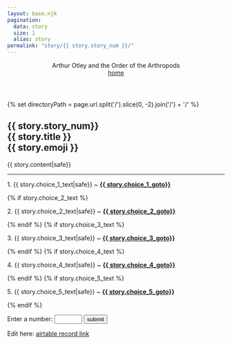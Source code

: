 ```yaml
---
layout: base.njk
pagination:
  data: story
  size: 1
  alias: story
permalink: "story/{{ story.story_num }}/"
---
```


<header>

<div class="flex-columns">
<div class="flex-col1">Arthur Otley and the Order of the Arthropods</div>
<div class="flex-col2"><div>
<div class="flex-col3"><a href="../../index/">home</a></div>
</div>

</header>

<article class="flex-col2">

{% set directoryPath = page.url.split('/').slice(0, -2).join('/') + '/' %}

<h1 class="text-centre" id={{story.story_num}}>{{ story.story_num}}<br>
{{ story.title }}<br>
{{ story.emoji }}</h1>
<div class="text-justify">
<p>{{ story.content|safe}}</p>
</div>
<hr>
<p>1. {{ story.choice_1_text|safe}} ~ <strong><a href="{{ directoryPath }}{{story.choice_1_storynum}}" >{{ story.choice_1_goto}}</a></strong></p>
{% if story.choice_2_text %}<p>2. {{ story.choice_2_text|safe}} ~ <strong><a href="{{ directoryPath }}{{story.choice_2_storynum}}" >{{ story.choice_2_goto}}</a></strong></p>{% endif %}
{% if story.choice_3_text %}<p>3. {{ story.choice_3_text|safe}} ~ <strong><a href="{{ directoryPath }}{{story.choice_3_storynum}}" >{{ story.choice_3_goto}}</a></strong></p>{% endif %}
{% if story.choice_4_text %}<p>4. {{ story.choice_4_text|safe}} ~ <strong><a href="{{ directoryPath }}{{story.choice_4_storynum}}" >{{ story.choice_4_goto}}</a></strong></p>{% endif %}
{% if story.choice_5_text %}<p>5. {{ story.choice_5_text|safe}} ~ <strong><a href="{{ directoryPath }}{{story.choice_5_storynum}}" >{{ story.choice_5_goto}}</a></strong></p>{% endif %}

<form id="numberForm">
  <p><label for="numberInput">Enter a number:</label>
  <input type="number" id="numberInput" name="numberInput" min="1" max="300" required inputmode="numeric">
  <button type="submit">submit</button></p>
</form>

<script>
document.getElementById('numberForm').addEventListener('submit', function(event) {
  event.preventDefault();

  const input = document.getElementById('numberInput');
  
  // Check if the input is valid using HTML5 validation
  if (input.checkValidity()) {
    const number = input.value;
    const currentPath = window.location.pathname;
    const pathSegments = currentPath.split('/');
    const newPathSegments = pathSegments.slice(0, -2);
    const newPath = newPathSegments.join('/');
    const newUrl = `${window.location.origin}${newPath}/${number}`;
    window.location.href = newUrl;
  }
});
</script>

</article>

<footer>
Edit here: <a href="{{story.interface_link}}" target="_blank">airtable record link</a>
</footer>
